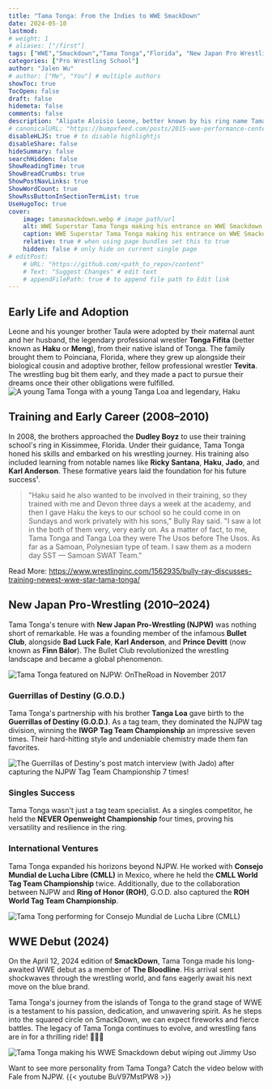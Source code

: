 ```yaml
---
title: "Tama Tonga: From the Indies to WWE SmackDown"
date: 2024-05-10
lastmod:
# weight: 1
# aliases: ["/first"]
tags: ["WWE","Smackdown","Tama Tonga","Florida", "New Japan Pro Wrestling", "BULLET CLUB", "The Bloodline", "Guerrillas of Dynasty"]
categories: ["Pro Wrestling School"]
author: "Jalen Wu"
# author: ["Me", "You"] # multiple authors
showToc: true
TocOpen: false
draft: false
hidemeta: false
comments: false
description: "Alipate Aloisio Leone, better known by his ring name Tama Tonga, has left an indelible mark on the world of professional wrestling. From his early days on the independent circuit to his recent debut in WWE, let's explore the fascinating journey of this Tongan powerhouse."
# canonicalURL: "https://bumpxfeed.com/posts/2015-wwe-performance-center-trainees-where-are-they-now/"
disableHLJS: true # to disable highlightjs
disableShare: false
hideSummary: false
searchHidden: false
ShowReadingTime: true
ShowBreadCrumbs: true
ShowPostNavLinks: true
ShowWordCount: true
ShowRssButtonInSectionTermList: true
UseHugoToc: true
cover:
    image: tamasmackdown.webp # image path/url
    alt: WWE Superstar Tama Tonga making his entrance on WWE Smackdown # alt text
    caption: WWE Superstar Tama Tonga making his entrance on WWE Smackdown # display caption under cover
    relative: true # when using page bundles set this to true
    hidden: false # only hide on current single page
# editPost:
    # URL: "https://github.com/<path_to_repo>/content"
    # Text: "Suggest Changes" # edit text
    # appendFilePath: true # to append file path to Edit link
---
```


## Early Life and Adoption
Leone and his younger brother Taula were adopted by their maternal aunt and her husband, the legendary professional wrestler **Tonga Fifita** (better known as **Haku** or **Meng**), from their native island of Tonga. The family brought them to Poinciana, Florida, where they grew up alongside their biological cousin and adoptive brother, fellow professional wrestler **Tevita**. The wrestling bug bit them early, and they made a pact to pursue their dreams once their other obligations were fulfilled.
![A young Tama Tonga with a young Tanga Loa and legendary, Haku](tamatangahaku.png)

## Training and Early Career (2008–2010)
In 2008, the brothers approached the **Dudley Boyz** to use their training school's ring in Kissimmee, Florida. Under their guidance, Tama Tonga honed his skills and embarked on his wrestling journey. His training also included learning from notable names like **Ricky Santana**, **Haku**, **Jado**, and **Karl Anderson**. These formative years laid the foundation for his future success¹.

> "Haku said he also wanted to be involved in their training, so they trained with me and Devon three days a week at the academy, and then I gave Haku the keys to our school so he could come in on Sundays and work privately with his sons," Bully Ray said. "I saw a lot in the both of them very, very early on. As a matter of fact, to me, Tama Tonga and Tanga Loa they were The Usos before The Usos. As far as a Samoan, Polynesian type of team. I saw them as a modern day SST — Samoan SWAT Team."

Read More: https://www.wrestlinginc.com/1562935/bully-ray-discusses-training-newest-wwe-star-tama-tonga/


## New Japan Pro-Wrestling (2010–2024)
Tama Tonga's tenure with **New Japan Pro-Wrestling (NJPW)** was nothing short of remarkable. He was a founding member of the infamous **Bullet Club**, alongside **Bad Luck Fale**, **Karl Anderson**, and **Prince Devitt** (now known as **Finn Bálor**). The Bullet Club revolutionized the wrestling landscape and became a global phenomenon.

![Tama Tonga featured on NJPW: OnTheRoad in November 2017](tamatongaontheroad.png)

### Guerrillas of Destiny (G.O.D.)
Tama Tonga's partnership with his brother **Tanga Loa** gave birth to the **Guerrillas of Destiny (G.O.D.)**. As a tag team, they dominated the NJPW tag division, winning the **IWGP Tag Team Championship** an impressive seven times. Their hard-hitting style and undeniable chemistry made them fan favorites.

![The Guerrillas of Destiny's post match interview (with Jado) after capturing the NJPW Tag Team Championship 7 times!](guerrillas.png)

### Singles Success
Tama Tonga wasn't just a tag team specialist. As a singles competitor, he held the **NEVER Openweight Championship** four times, proving his versatility and resilience in the ring.

### International Ventures
Tama Tonga expanded his horizons beyond NJPW. He worked with **Consejo Mundial de Lucha Libre (CMLL)** in Mexico, where he held the **CMLL World Tag Team Championship** twice. Additionally, due to the collaboration between NJPW and **Ring of Honor (ROH)**, G.O.D. also captured the **ROH World Tag Team Championship**.

![Tama Tong performing for Consejo Mundial de Lucha Libre (CMLL)](cmll.png)

## WWE Debut (2024)
On the April 12, 2024 edition of **SmackDown**, Tama Tonga made his long-awaited WWE debut as a member of **The Bloodline**. His arrival sent shockwaves through the wrestling world, and fans eagerly await his next move on the blue brand.

Tama Tonga's journey from the islands of Tonga to the grand stage of WWE is a testament to his passion, dedication, and unwavering spirit. As he steps into the squared circle on SmackDown, we can expect fireworks and fierce battles. The legacy of Tama Tonga continues to evolve, and wrestling fans are in for a thrilling ride! 🤼‍♂️🔥

![Tama Tonga making his WWE Smackdown debut wiping out Jimmy Uso](smackdown.png)

Want to see more personality from Tama Tonga? Catch the video below with Fale from NJPW.
{{< youtube BuV97MstPW8 >}}